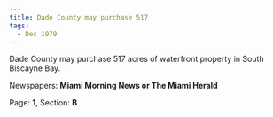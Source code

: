 ```yaml
---  
title: Dade County may purchase 517  
tags:  
  - Dec 1979  
---  
```

  
Dade County may purchase 517 acres of waterfront property in South Biscayne Bay.  
  
Newspapers: **Miami Morning News or The Miami Herald**  
  
Page: **1**, Section: **B** 
